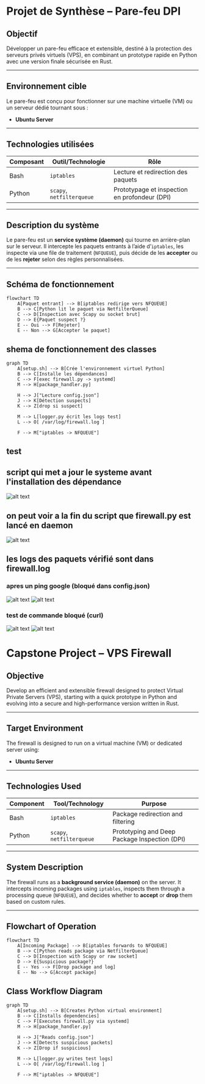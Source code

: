 # Projet de Synthèse – Pare-feu DPI

## Objectif

Développer un pare-feu efficace et extensible, destiné à la protection des serveurs privés virtuels (VPS), en combinant un prototype rapide en Python avec une version finale sécurisée en Rust.

---

## Environnement cible

Le pare-feu est conçu pour fonctionner sur une machine virtuelle (VM) ou un serveur dédié tournant sous :
- **Ubuntu Server**

---

## Technologies utilisées

| Composant | Outil/Technologie | Rôle |
|----------|-------------------|------|
| Bash  | `iptables`        | Lecture et redirection des paquets |
| Python | `scapy`, `netfilterqueue` | Prototypage et inspection en profondeur (DPI) |

---

## Description du système

Le pare-feu est un **service système (daemon)** qui tourne en arrière-plan sur le serveur. Il intercepte les paquets entrants à l’aide d’`iptables`, les inspecte via une file de traitement (`NFQUEUE`), puis décide de les **accepter** ou de les **rejeter** selon des règles personnalisées.

---

## Schéma de fonctionnement

```mermaid
flowchart TD
    A[Paquet entrant] --> B[iptables redirige vers NFQUEUE]
    B --> C[Python lit le paquet via NetfilterQueue]
    C --> D[Inspection avec Scapy ou socket brut]
    D --> E{Paquet suspect ?}
    E -- Oui --> F[Rejeter]
    E -- Non --> G[Accepter le paquet]

```

## shema de fonctionnement des classes
```mermaid
graph TD
    A[setup.sh] --> B[Crée l'environnement virtuel Python]
    B --> C[Installe les dépendances]
    C --> F[exec firewall.py -> systemd]
    M --> H[package_handler.py]

    H --> J["Lecture config.json"]
    J --> K[Détection suspects]
    K --> Z[drop si suspect]

    M --> L[logger.py écrit les logs test]
    L --> O[ /var/log/firewall.log ]

    F --> M["iptables -> NFQUEUE"]
```

## test 
## script qui met a jour le systeme avant l'installation des dépendance
![alt text](image-1.png)

## on peut voir a la fin du script que firewall.py est lancé en daemon
![alt text](image.png)

## les logs des paquets vérifié sont dans firewall.log

### apres un ping google (bloqué dans config.json)
![alt text](image-4.png)
![alt text](image-3.png)

### test de commande bloqué (curl)
![alt text](image-6.png)
![alt text](image-5.png)

# Capstone Project – VPS Firewall

## Objective

Develop an efficient and extensible firewall designed to protect Virtual Private Servers (VPS), starting with a quick prototype in Python and evolving into a secure and high-performance version written in Rust.

---

## Target Environment

The firewall is designed to run on a virtual machine (VM) or dedicated server using:
- **Ubuntu Server**

---

## Technologies Used

| Component | Tool/Technology         | Purpose                                   |
|-----------|-------------------------|-------------------------------------------|
| Bash    | `iptables`              | Package redirection and filtering          |
| Python  | `scapy`, `netfilterqueue` | Prototyping and Deep Package Inspection (DPI) |

---

## System Description

The firewall runs as a **background service (daemon)** on the server. It intercepts incoming packages using `iptables`, inspects them through a processing queue (`NFQUEUE`), and decides whether to **accept** or **drop** them based on custom rules.

---

## Flowchart of Operation

```mermaid
flowchart TD
    A[Incoming Package] --> B[iptables forwards to NFQUEUE]
    B --> C[Python reads package via NetfilterQueue]
    C --> D[Inspection with Scapy or raw socket]
    D --> E{Suspicious package?}
    E -- Yes --> F[Drop package and log]
    E -- No --> G[Accept package]
```

## Class Workflow Diagram

```mermaid
graph TD
    A[setup.sh] --> B[Creates Python virtual environment]
    B --> C[Installs dependencies]
    C --> F[Executes firewall.py via systemd]
    M --> H[package_handler.py]

    H --> J["Reads config.json"]
    J --> K[Detects suspicious packets]
    K --> Z[Drop if suspicious]

    M --> L[logger.py writes test logs]
    L --> O[ /var/log/firewall.log ]

    F --> M["iptables -> NFQUEUE"]
```

